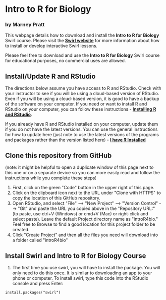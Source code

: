 # Intro to R for Biology

### by Marney Pratt

This webpage details how to download and install the **Intro to R for Biology** Swirl course. Please visit the **[Swirl website](https://swirlstats.com/)** for more information about how to install or develop interactive Swirl lessons.<br>

Please feel free to download and use the **Intro to R for Biology** Swirl course for educational purposes, no commercial uses are allowed.

## Install/Update R and RStudio

The directions below assume you have access to R and RStudio. Check with your instructor to see if you will be using a cloud-based version of RStudio. Even if you will be using a cloud-based version, it is good to have a backup of the software on your computer. If you need or want to install R and RStudio on your computer, you can follow these instructions - **[Installing R and RStudio](https://moderndive.com/1-getting-started.html#installing)**. 

If you already have R and RStudio installed on your computer, update them if you do not have the latest versions. You can use the general instructions for how to update here (just note to use the latest versions of the programs and packages rather than the version listed here) - **[I have R Installed](https://jennhuck.github.io/workshops/install_update_R.html#%E2%80%9Ci_have_r_installed%E2%80%9D)**


## Clone this repository from GitHub

(note: it might be helpful to open a duplicate window of this page next to this one or on a separate device so you can more easily read and follow the instructions while you complete these steps)

1. First, click on the green "Code" button in the upper right of this page. 
2. Click on the clipboard icon next to the URL under "Clone with HTTPS" to copy the location of this GitHub repository.
3. Open RStudio, and select "File" --> "New Project" --> "Version Control" --> "Git" and paste the URL you copied above in the "Repository URL:"   (to paste, use ctrl+V (Windows) or cmd+V (Mac) or right-click and select paste).  Leave the default Project directory name as "introR4bio." Feel free to Browse to find a good location for this project folder to be created.
4. Click "Create Project" and then all the files you need will download into a folder called "introR4bio"

## Install Swirl and Intro to R for Biology Course

1. The first time you use swirl, you will have to install the package. You will only need to do this once. It is similar to downloading an app to your phone or computer. To install swirl, type this code into the RStudio console and press Enter:

`install.packages("swirl")`


